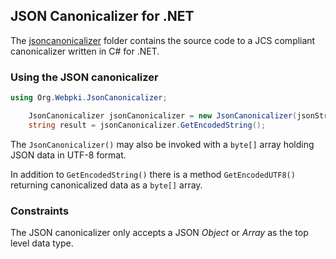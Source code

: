 ## JSON Canonicalizer for .NET

The [jsoncanonicalizer](jsoncanonicalizer)
folder contains the source code to a JCS compliant canonicalizer written in C# for .NET.

### Using the JSON canonicalizer

```c#
using Org.Webpki.JsonCanonicalizer;

    JsonCanonicalizer jsonCanonicalizer = new JsonCanonicalizer(jsonString);
    string result = jsonCanonicalizer.GetEncodedString();

```
The `JsonCanonicalizer()` may also be invoked with a `byte[]` array holding JSON data in UTF-8 format.

In addition to `GetEncodedString()` there is a method `GetEncodedUTF8()` returning canonicalized data as
a `byte[]` array.

### Constraints
The JSON canonicalizer only accepts a JSON _Object_ or _Array_ as the top level data type.
